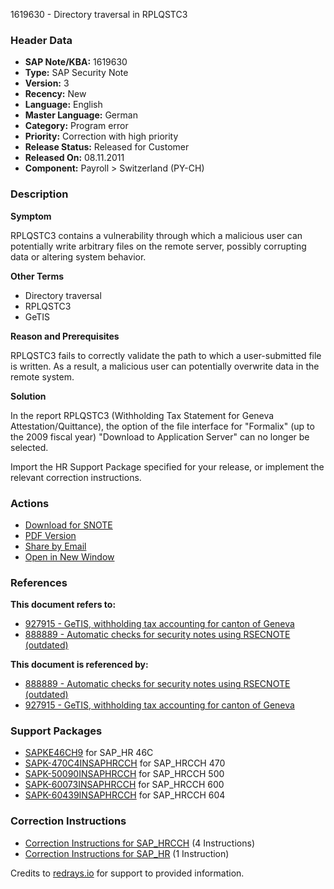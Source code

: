 1619630 - Directory traversal in RPLQSTC3

### Header Data
- **SAP Note/KBA:** 1619630
- **Type:** SAP Security Note
- **Version:** 3
- **Recency:** New
- **Language:** English
- **Master Language:** German
- **Category:** Program error
- **Priority:** Correction with high priority
- **Release Status:** Released for Customer
- **Released On:** 08.11.2011
- **Component:** Payroll > Switzerland (PY-CH)

### Description
**Symptom**

RPLQSTC3 contains a vulnerability through which a malicious user can potentially write arbitrary files on the remote server, possibly corrupting data or altering system behavior.

**Other Terms**
- Directory traversal
- RPLQSTC3
- GeTIS

**Reason and Prerequisites**

RPLQSTC3 fails to correctly validate the path to which a user-submitted file is written. As a result, a malicious user can potentially overwrite data in the remote system.

**Solution**

In the report RPLQSTC3 (Withholding Tax Statement for Geneva Attestation/Quittance), the option of the file interface for "Formalix" (up to the 2009 fiscal year) "Download to Application Server" can no longer be selected.

Import the HR Support Package specified for your release, or implement the relevant correction instructions.

### Actions
- [Download for SNOTE](https://notesdownloads.sap.com/note/0040000009619012017)
- [PDF Version](https://me.sap.com/sap/support/sfm/notes/print/0001619630?language=en-US&token=9FA3952760E378DD953A1026EBACC8C6)
- [Share by Email](https://me.sap.com/)
- [Open in New Window](https://me.sap.com/)

### References
**This document refers to:**
- [927915 - GeTIS, withholding tax accounting for canton of Geneva](https://me.sap.com/notes/927915)
- [888889 - Automatic checks for security notes using RSECNOTE (outdated)](https://me.sap.com/notes/888889)

**This document is referenced by:**
- [888889 - Automatic checks for security notes using RSECNOTE (outdated)](https://me.sap.com/notes/888889)
- [927915 - GeTIS, withholding tax accounting for canton of Geneva](https://me.sap.com/notes/927915)

### Support Packages
- [SAPKE46CH9](https://me.sap.com/supportpackage/SAPKE46CH9) for SAP_HR 46C
- [SAPK-470C4INSAPHRCCH](https://me.sap.com/supportpackage/SAPK-470C4INSAPHRCCH) for SAP_HRCCH 470
- [SAPK-50090INSAPHRCCH](https://me.sap.com/supportpackage/SAPK-50090INSAPHRCCH) for SAP_HRCCH 500
- [SAPK-60073INSAPHRCCH](https://me.sap.com/supportpackage/SAPK-60073INSAPHRCCH) for SAP_HRCCH 600
- [SAPK-60439INSAPHRCCH](https://me.sap.com/supportpackage/SAPK-60439INSAPHRCCH) for SAP_HRCCH 604

### Correction Instructions
- [Correction Instructions for SAP_HRCCH](https://me.sap.com/corrins/0001619630/6479) (4 Instructions)
- [Correction Instructions for SAP_HR](https://me.sap.com/corrins/0001619630/2) (1 Instruction)

Credits to [redrays.io](https://redrays.io) for support to provided information.